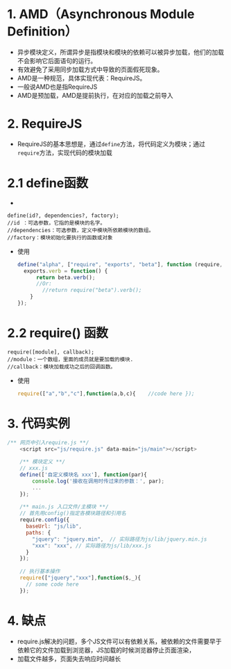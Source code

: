 # 1. AMD（Asynchronous Module Definition）
* 异步模块定义，所谓异步是指模块和模块的依赖可以被异步加载，他们的加载不会影响它后面语句的运行。
* 有效避免了采用同步加载方式中导致的页面假死现象。
* AMD是一种规范，具体实现代表：RequireJS。
* 一般说AMD也是指RequireJS
* AMD是预加载，AMD是提前执行，在对应的加载之前导入
# 2. RequireJS
* RequireJS的基本思想是，通过```define```方法，将代码定义为模块；通过```require```方法，实现代码的模块加载
# 2.1 define函数
* 
```
define(id?, dependencies?, factory);
//id ：可选参数，它指的是模块的名字。
//dependencies：可选参数，定义中模块所依赖模块的数组。
//factory：模块初始化要执行的函数或对象
```
* 使用
  ```js
  define("alpha", ["require", "exports", "beta"], function (require, exports, beta) {  
    exports.verb = function() {            
        return beta.verb();            
        //Or:
          //return require("beta").verb();        
      }    
  });
  ```
# 2.2 require() 函数
```
require([module], callback);
//module：一个数组，里面的成员就是要加载的模块.
//callback：模块加载成功之后的回调函数。
```
* 使用
  ```js
  require(["a","b","c"],function(a,b,c){    //code here });
  ```

# 3. 代码实例
```js
/** 网页中引入require.js **/
    <script src="js/require.js" data-main="js/main"></script>
	
	/** 模块定义 **/
	// xxx.js
	define(['自定义模块名 xxx'], function(par){
		console.log('接收在调用时传过来的参数：', par);
		...
	});
	
    /** main.js 入口文件/主模块 **/
    // 首先用config()指定各模块路径和引用名
    require.config({
      baseUrl: "js/lib",
      paths: {
        "jquery": "jquery.min",  // 实际路径为js/lib/jquery.min.js
        "xxx": "xxx", // 实际路径为js/lib/xxx.js
      }
    });
    
    // 执行基本操作
    require(["jquery","xxx"],function($,_){
      // some code here
    });
```
# 4. 缺点
* require.js解决的问题，多个JS文件可以有依赖关系，被依赖的文件需要早于依赖它的文件加载到浏览器，JS加载的时候浏览器停止页面渲染，
* 加载文件越多，页面失去响应时间越长